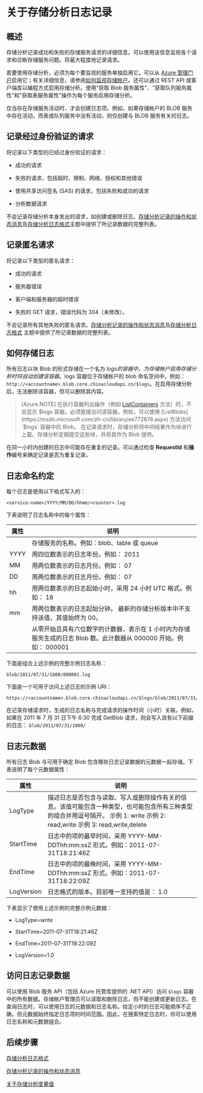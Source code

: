 ﻿<properties 
	pageTitle="关于存储分析日志记录" 
	description="了解如何使用存储分析日志、记录经过身份验证的请求和存储日志 " 
	services="storage" 
	documentationCenter="" 
	authors="tamram" 
	manager="adinah" 
	editor="cgronlun"/>
<tags ms.service="storage"
    ms.date=""
    wacn.date="04/15/2015"
    />


# 关于存储分析日志记录

## 概述
存储分析记录成功和失败的存储服务请求的详细信息。可以使用该信息监视各个请求和诊断存储服务问题。将最大程度地记录请求。

若要使用存储分析，必须为每个要监视的服务单独启用它。可以从 [Azure 管理门户](https://manage.windowsazure.cn)启用它；有关详细信息，请参阅[如何监视存储帐户](http://www.windowsazure.cn/manage/services/storage/how-to-monitor-a-storage-account)。还可以通过 REST API 或客户端库以编程方式启用存储分析。使用"获取 Blob 服务属性"、"获取队列服务属性"和"获取表服务属性"操作为每个服务启用存储分析。

仅当存在存储服务活动时，才会创建日志项。例如，如果存储帐户的 BLOB 服务中存在活动，而表或队列服务中没有活动，则仅创建与 BLOB 服务有关的日志。

## 记录经过身份验证的请求
将记录以下类型的已经过身份验证的请求：

- 成功的请求

- 失败的请求，包括超时、限制、网络、授权和其他错误

- 使用共享访问签名 (SAS) 的请求，包括失败和成功的请求

- 分析数据请求

不会记录存储分析本身发出的请求，如创建或删除日志。[存储分析记录的操作和状态消息](https://msdn.microsoft.com/zh-cn/library/hh343260.aspx)及[存储分析日志格式](https://msdn.microsoft.com/zh-cn/library/hh343259.aspx)主题中提供了所记录数据的完整列表。

## 记录匿名请求
将记录以下类型的匿名请求：

- 成功的请求

- 服务器错误

- 客户端和服务器的超时错误

- 失败的 GET 请求，错误代码为 304（未修改）。

不会记录所有其他失败的匿名请求。[存储分析记录的操作和状态消息](https://msdn.microsoft.com/zh-cn/library/hh343260.aspx)及[存储分析日志格式]((https://msdn.microsoft.com/zh-cn/library/hh343259.aspx)) 主题中提供了所记录数据的完整列表。

## 如何存储日志
所有日志以块 Blob 的形式存储在一个名为 $logs 的容器中，为存储帐户启用存储分析时将自动创建该容器。$logs 容器位于存储帐户的 blob 命名空间中，例如： `http://<accountname>.blob.core.chinacloudapi.cn/$logs`。在启用存储分析后，无法删除该容器，但可以删除其内容。

>[Azure.NOTE] 在执行容器列出操作（例如 [ListContainers](https://msdn.microsoft.com/zh-cn/library/ee758348.aspx) 方法）时，不会显示 $logs 容器。必须直接访问该容器。例如，可以使用 [ListBlobs](https://msdn.microsoft.com/zh-cn/library/ee772878.aspx) 方法访问 `$logs` 容器中的 Blob。
在记录请求时，存储分析将中间结果作为块进行上载。存储分析定期提交这些块，并将其作为 Blob 提供。

在同一小时内创建的日志中可能存在重复的记录。可以通过检查 **RequestId** 和**操作**编号来确定记录是否为重复记录。

## 日志命名约定
每个日志是使用以下格式写入的：

    <service-name>/YYYY/MM/DD/hhmm/<counter>.log 

下表说明了日志名称中的每个属性：

| 属性 | 说明  |
|---------|------	|
| <service-name> 	| 存储服务的名称。例如：blob、table 或 queue   |
| YYYY           	| 用四位数表示的日志年份。例如： 2011    |
| MM             	| 用两位数表示的日志月份。例如： 07    |
| DD             	| 用两位数表示的日志月份。例如： 07 |
| hh             	| 用两位数表示的日志起始小时，采用 24 小时 UTC 格式。例如： 18                                                                                   	|
| mm             	| 用两位数表示的日志起始分钟。 最新的存储分析版本中不支持该值，其值始终为 00。 	|
| <counter>      	| 从零开始且具有六位数字的计数器，表示在 1 小时内为存储服务生成的日志 Blob 数。此计数器从 000000 开始。例如： 000001   	|

下面是组合上述示例的完整示例日志名称：

    blob/2011/07/31/1800/000001.log

下面是一个可用于访问上述日志的示例 URI：

    https://<accountname>.blob.core.chinacloudapi.cn/$logs/blob/2011/07/31/1800/000001.log 

在记录存储请求时，生成的日志名称与完成请求的操作时间（小时）关联。例如，如果在 2011 年 7 月 31 日下午 6:30 完成 GetBlob 请求，则会写入具有以下前缀的日志： `blob/2011/07/31/1800/`

## 日志元数据
所有日志 Blob 与可用于确定 Blob 包含哪些日志记录数据的元数据一起存储。下表说明了每个元数据属性：

| 属性  	| 说明                                                                                                                                                                                                                                               	|
|------------	|-----------------------------------------------------------------------------------------------------------------------------------------------------------------------------------------------------------------------------------------------------------	|
| LogType    	| 描述日志是否包含与读取、写入或删除操作有关的信息。该值可能包含一种类型，也可能包含所有三种类型的组合并用逗号隔开。   示例 1: write 示例 2: read,write 示例 3: read,write,delete 	|
| StartTime  	| 日志中的项的最早时间，采用 YYYY-MM-DDThh:mm:ssZ 形式。例如：2011-07-31T18:21:46Z                                                                                                                                          	|
| EndTime    	| 日志中的项的最晚时间，采用 YYYY-MM-DDThh:mm:ssZ 形式。例如：2011-07-31T18:22:09Z                                                                                                                                            	|
| LogVersion 	| 日志格式的版本。目前唯一支持的值是： 1.0                                                                                                                                                                                 	|

下表显示了使用上述示例的完整示例元数据：

- LogType=write 

- StartTime=2011-07-31T18:21:46Z 

- EndTime=2011-07-31T18:22:09Z 

- LogVersion=1.0 

## 访问日志记录数据

可以使用 Blob 服务 API（包括 Azure 托管库提供的 .NET API）访问 `$logs` 容器中的所有数据。存储帐户管理员可以读取和删除日志，但不能创建或更新日志。在查询日志时，可以使用日志的元数据和日志名称。给定小时的日志可能顺序不正确，但元数据始终指定日志项的时间范围。因此，在搜索特定日志时，你可以使用日志名称和元数据组合。

## 后续步骤

[存储分析日志格式](https://msdn.microsoft.com/zh-cn/library/hh343259.aspx)

[存储分析记录的操作和状态消息](https://msdn.microsoft.com/zh-cn/library/hh343260.aspx)

[关于存储分析度量值](https://msdn.microsoft.com/zh-cn/library/hh343258.aspx)

<!--HONumber=50-->